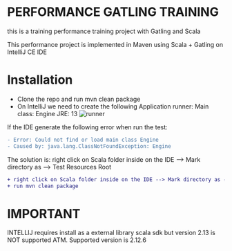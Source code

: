 # PERFORMANCE GATLING TRAINING
this is a training performance training project with Gatling and Scala

This performance project is implemented in Maven using Scala + Gatling on IntelliJ CE IDE 

# Installation 
* Clone the repo and run mvn clean package
* On IntelliJ we need to create the following Application runner:
  Main class: Engine
  JRE: 13 
  ![runner](https://user-images.githubusercontent.com/12161403/83635756-09c03600-a5a5-11ea-8076-390a4d664790.png)

 If the IDE generate the following error when run the test: 
 ```diff
 - Error: Could not find or load main class Engine
 - Caused by: java.lang.ClassNotFoundException: Engine
 ```
 The solution is: right click on Scala folder inside on the IDE --> Mark directory as --> Test Resources Root
 
 ```diff
 + right click on Scala folder inside on the IDE --> Mark directory as --> Test Resources Root
 + run mvn clean package
 ```
 # IMPORTANT
 INTELLIJ requires install as a external library scala sdk but version 2.13 is NOT supported ATM. Supported version is 2.12.6
